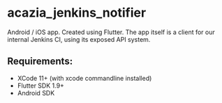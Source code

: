 # acazia_jenkins_notifier

Android / iOS app. Created using Flutter.
The app itself is a client for our internal Jenkins CI, using its exposed API system.

## Requirements:

- XCode 11+ (with xcode commandline installed)
- Flutter SDK 1.9+
- Android SDK